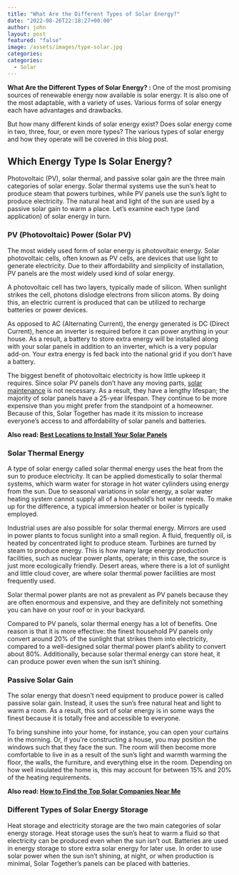 ```yaml
---
title: "What Are the Different Types of Solar Energy?"
date: "2022-08-26T22:18:27+00:00"
author: john
layout: post
featured: "false"
image: /assets/images/type-solar.jpg
categories:
categories:
  - Solar
---
```


**What Are the Different Types of Solar Energy? :** One of the most promising sources of renewable energy now available is solar energy. It is also one of the most adaptable, with a variety of uses. Various forms of solar energy each have advantages and drawbacks.

But how many different kinds of solar energy exist? Does solar energy come in two, three, four, or even more types? The various types of solar energy and how they operate will be covered in this blog post.

## **Which Energy Type Is Solar Energy?**

Photovoltaic (PV), solar thermal, and passive solar gain are the three main categories of solar energy. Solar thermal systems use the sun’s heat to produce steam that powers turbines, while PV panels use the sun’s light to produce electricity. The natural heat and light of the sun are used by a passive solar gain to warm a place. Let’s examine each type (and application) of solar energy in turn.

### **PV (Photovoltaic) Power (Solar PV)**

The most widely used form of solar energy is photovoltaic energy. Solar photovoltaic cells, often known as PV cells, are devices that use light to generate electricity. Due to their affordability and simplicity of installation, PV panels are the most widely used kind of solar energy.

A photovoltaic cell has two layers, typically made of silicon. When sunlight strikes the cell, photons dislodge electrons from silicon atoms. By doing this, an electric current is produced that can be utilized to recharge batteries or power devices.

As opposed to AC (Alternating Current), the energy generated is DC (Direct Current), hence an inverter is required before it can power anything in your house. As a result, a battery to store extra energy will be installed along with your solar panels in addition to an inverter, which is a very popular add-on. Your extra energy is fed back into the national grid if you don’t have a battery.

The biggest benefit of photovoltaic electricity is how little upkeep it requires. Since solar PV panels don’t have any moving parts, [solar maintenance](/maintenance-and-cleaning-tips-for-solar-panels/) is not necessary. As a result, they have a lengthy lifespan; the majority of solar panels have a 25-year lifespan. They continue to be more expensive than you might prefer from the standpoint of a homeowner. Because of this, Solar Together has made it its mission to increase everyone’s access to and affordability of solar panels and batteries.

**Also read: [Best Locations to Install Your Solar Panels](/best-locations-to-install-your-solar-panels/)**

### **Solar Thermal Energy**

A type of solar energy called solar thermal energy uses the heat from the sun to produce electricity. It can be applied domestically to solar thermal systems, which warm water for storage in hot water cylinders using energy from the sun. Due to seasonal variations in solar energy, a solar water heating system cannot supply all of a household’s hot water needs. To make up for the difference, a typical immersion heater or boiler is typically employed.

Industrial uses are also possible for solar thermal energy. Mirrors are used in power plants to focus sunlight into a small region. A fluid, frequently oil, is heated by concentrated light to produce steam. Turbines are turned by steam to produce energy. This is how many large energy production facilities, such as nuclear power plants, operate; in this case, the source is just more ecologically friendly. Desert areas, where there is a lot of sunlight and little cloud cover, are where solar thermal power facilities are most frequently used.

Solar thermal power plants are not as prevalent as PV panels because they are often enormous and expensive, and they are definitely not something you can have on your roof or in your backyard.

Compared to PV panels, solar thermal energy has a lot of benefits. One reason is that it is more effective: the finest household PV panels only convert around 20% of the sunlight that strikes them into electricity, compared to a well-designed solar thermal power plant’s ability to convert about 80%. Additionally, because solar thermal energy can store heat, it can produce power even when the sun isn’t shining.

### **Passive Solar Gain**

The solar energy that doesn’t need equipment to produce power is called passive solar gain. Instead, it uses the sun’s free natural heat and light to warm a room. As a result, this sort of solar energy is in some ways the finest because it is totally free and accessible to everyone.

To bring sunshine into your home, for instance, you can open your curtains in the morning. Or, if you’re constructing a house, you may position the windows such that they face the sun. The room will then become more comfortable to live in as a result of the sun’s light and warmth warming the floor, the walls, the furniture, and everything else in the room. Depending on how well insulated the home is, this may account for between 15% and 20% of the heating requirements.

**Also read: [How to Find the Top Solar Companies Near Me](/how-to-find-the-top-solar-companies-near-me/)**

### **Different Types of Solar Energy Storage**

Heat storage and electricity storage are the two main categories of solar energy storage. Heat storage uses the sun’s heat to warm a fluid so that electricity can be produced even when the sun isn’t out. Batteries are used in energy storage to store extra solar energy for later use. In order to use solar power when the sun isn’t shining, at night, or when production is minimal, Solar Together’s panels can be placed with batteries.
